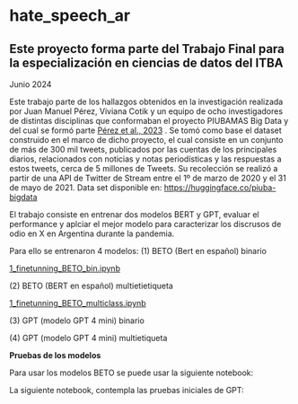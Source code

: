 # hate_speech_ar

## Este proyecto forma parte del Trabajo Final para la especialización en ciencias de datos del ITBA
Junio 2024

Este trabajo parte de los hallazgos obtenidos en la investigación realizada por Juan Manuel Pérez, Viviana Cotik y un equipo de ocho investigadores de distintas disciplinas que conformaban el proyecto PIUBAMAS Big Data y del cual se formó parte [Pérez et al., 2023](https://ieeexplore.ieee.org/document/10076443) . Se tomó como base el dataset construido en el marco de dicho proyecto, el cual consiste en un conjunto de más de 300 mil tweets, publicados por las cuentas de los principales diarios, relacionados con noticias y notas periodísticas y las  respuestas a estos tweets, cerca de 5 millones de Tweets. Su recolección se realizó a partir de una API de Twitter de Stream entre el 1º de marzo de 2020 y el 31 de mayo de 2021.
Data set disponible en: https://huggingface.co/piuba-bigdata

El trabajo consiste en entrenar dos modelos BERT y GPT, evaluar el performance y aplciar el mejor modelo para caracterizar los discrusos de odio en X en Argentina durante la pandemia.

Para ello se entrenaron 4 modelos:
(1) BETO (Bert en español) binario

[1_finetunning_BETO_bin.ipynb](https://github.com/natdebandi/hate_speech_ar/blob/5731ca1052f45a7e10dfcacf717acf1a71be03b8/1_finetunning_BETO_bin.ipynb)

(2) BETO (BERT en español) multietietiqueta

[1_finetunning_BETO_multiclass.ipynb](https://github.com/natdebandi/hate_speech_ar/blob/1201a73795c613602254fe37b200d9440f0c8987/1_finetuning_BETO_multiclass.ipynb)

(3) GPT (modelo GPT 4 mini) binario

(4) GPT (modelo GPT 4 mini) multietiqueta


**Pruebas de los modelos**

Para usar los modelos BETO se puede usar la siguiente notebook:

La siguiente notebook, contempla las pruebas iniciales de GPT:




